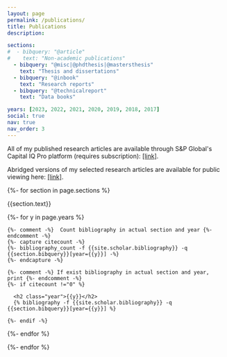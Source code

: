 ```yaml
---
layout: page
permalink: /publications/
title: Publications
description:

sections:
#  - bibquery: "@article"
#    text: "Non-academic publications"
  - bibquery: "@misc|@phdthesis|@mastersthesis"
    text: "Thesis and dissertations"
  - bibquery: "@inbook"
    text: "Research reports"
  - bibquery: "@technicalreport"
    text: "Data books"

years: [2023, 2022, 2021, 2020, 2019, 2018, 2017]
social: true
nav: true
nav_order: 3
---
```


All of my published research articles are available through S&P Global's Capital IQ Pro platform (requires subscription): <a href="https://www.capitaliq.spglobal.com">[link]</a>.

Abridged versions of my selected research articles are available for public viewing here: <a href="https://www.spglobal.com/marketintelligence/contributors/115275/julber-osio">[link]</a>.

<div class="publications">

{%- for section in page.sections %}
  <a id="{{section.text}}"></a>
  <p class="bibtitle">{{section.text}}</p>
  {%- for y in page.years %}

    {%- comment -%}  Count bibliography in actual section and year {%- endcomment -%}
    {%- capture citecount -%}
    {%- bibliography_count -f {{site.scholar.bibliography}} -q {{section.bibquery}}[year={{y}}] -%}
    {%- endcapture -%}

    {%- comment -%} If exist bibliography in actual section and year, print {%- endcomment -%}
    {%- if citecount !="0" %}

      <h2 class="year">{{y}}</h2>
      {% bibliography -f {{site.scholar.bibliography}} -q {{section.bibquery}}[year={{y}}] %}

    {%- endif -%}

  {%- endfor %}

{%- endfor %}

</div>

